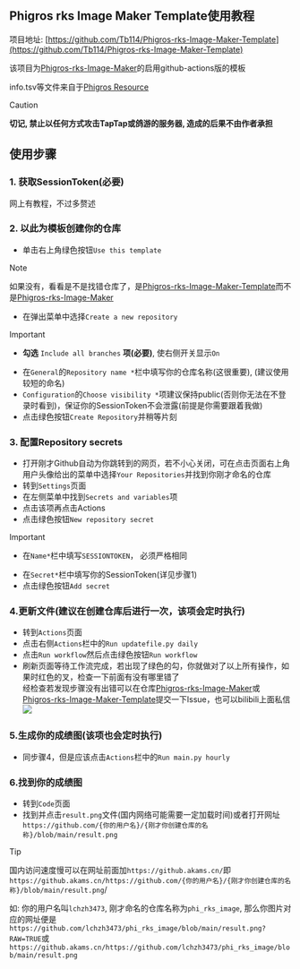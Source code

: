 ## Phigros rks Image Maker Template使用教程
项目地址: [https://github.com/Tb114/Phigros-rks-Image-Maker-Template](https://github.com/Tb114/Phigros-rks-Image-Maker-Template)

该项目为[Phigros-rks-Image-Maker](https://github.com/Tb114/Phigros-rks-Image-Maker)的启用github-actions版的模板

info.tsv等文件来自于[Phigros Resource](https://github.com/7aGiven/Phigros_Resource)

> [!CAUTION]
> **切记, 禁止以任何方式攻击TapTap或鸽游的服务器, 造成的后果不由作者承担**

## 使用步骤

### 1. 获取SessionToken(**必要**)
网上有教程，不过多赘述

### 2. 以此为模板创建你的仓库
  - 单击右上角绿色按钮`Use this template`
  > [!NOTE]
  >如果没有，看看是不是找错仓库了，是[Phigros-rks-Image-Maker-Template](https://github.com/Tb114/Phigros-rks-Image-Maker-Template)而不是[Phigros-rks-Image-Maker](https://github.com/Tb114/Phigros-rks-Image-Maker)
  - 在弹出菜单中选择`Create a new repository`
> [!IMPORTANT]
> - **勾选** `Include all branches` **项(必要)**, 使右侧开关显示`On`
  - 在`General`的`Repository name *`栏中填写你的仓库名称(这很重要), (建议使用较短的命名)
  - `Configuration`的`Choose visibility *`项建议保持public(否则你无法在不登录时看到)，保证你的SessionToken不会泄露(前提是你需要跟着我做)
  - 点击绿色按钮`Create Repository`并稍等片刻

### 3. 配置Repository secrets
  - 打开刚才Github自动为你跳转到的网页，若不小心关闭，可在点击页面右上角用户头像给出的菜单中选择`Your Repositories`并找到你刚才命名的仓库
  - 转到`Settings`页面
  - 在左侧菜单中找到`Secrets and variables`项
  - 点击该项再点击Actions
  - 点击绿色按钮`New repository secret`
  > [!IMPORTANT]
  > - 在`Name*`栏中填写`SESSIONTOKEN`， 必须严格相同
  - 在`Secret*`栏中填写你的SessionToken(详见步骤1)
  - 点击绿色按钮`Add secret`
  
### 4.更新文件(建议在创建仓库后进行一次，该项会定时执行)
  - 转到`Actions`页面
  - 点击右侧`Actions`栏中的`Run updatefile.py daily`
  - 点击`Run workflow`然后点击绿色按钮`Run workflow`
  - 刷新页面等待工作流完成，若出现了绿色的勾，你就做对了以上所有操作，如果时红色的叉，检查一下前面有没有哪里错了\
   经检查若发现步骤没有出错可以在仓库[Phigros-rks-Image-Maker](https:/github.com/Tb114/Phigros-rks-Image-Maker)或[Phigros-rks-Image-Maker-Template](https://github.com/Tb114/Phigros-rks-Image-Maker-Template)提交一下Issue，也可以bilibili上面私信[![](https://img.shields.io/badge/bilibili---Tb__-FF6699)](https://space.bilibili.com/2081603574)

### 5.生成你的成绩图(该项也会定时执行)
  - 同步骤4，但是应该点击`Actions`栏中的`Run main.py hourly`

### 6.找到你的成绩图
  - 转到`Code`页面
  - 找到并点击`result.png`文件(国内网络可能需要一定加载时间)或者打开网址`https://github.com/{你的用户名}/{刚才你创建仓库的名称}/blob/main/result.png`
  > [!TIP]
  > 国内访问速度慢可以在网址前面加`https://github.akams.cn/`即`https://github.akams.cn/https://github.com/{你的用户名}/{刚才你创建仓库的名称}/blob/main/result.png`/
  >
  > 如: 你的用户名叫`lchzh3473`, 刚才命名的仓库名称为`phi_rks_image`, 那么你图片对应的网址便是` https://github.com/lchzh3473/phi_rks_image/blob/main/result.png?RAW=TRUE`或`https://github.akams.cn/https://github.com/lchzh3473/phi_rks_image/blob/main/result.png`
